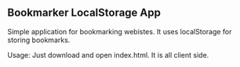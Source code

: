 Bookmarker LocalStorage App
---------------------------
Simple application for bookmarking webistes. It uses localStorage for storing bookmarks.

Usage: Just download and open index.html. It is all client side.